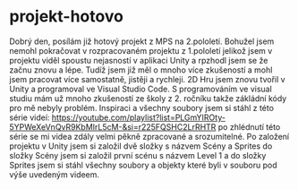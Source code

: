 # projekt-hotovo

Dobrý den, posílám již hotový projekt z MPS na 2.pololetí. Bohužel jsem nemohl pokračovat v rozpracovaném projektu z 1.pololetí jelikož jsem v projektu viděl spoustu nejasností v aplikaci Unity a rpzhodl jsem se že začnu znovu a lépe. Tudíž jsem již měl o mnoho více zkušeností a mohl jsem pracovat více samostatně, jistěji a rychleji. 2D Hru jsem znovu tvořil v Unity a programoval ve Visual Studio Code. S programováním ve visual studiu mám už mnoho zkušeností ze školy z 2. ročníku takže zákládní kódy pro mě nebyly problém. Inspiraci a všechny soubory jsem si stáhl z této série videí: https://youtube.com/playlist?list=PLGmYIROty-5YPWeXeVnQvR9KbMIrL5cM-&si=r225FQSHC2LrRHTR po zhlédnutí této série se mi videa zdály velmi pěkně zpracované a srozumitelné.
Po založení projektu v Unity jsem si založil dvě složky s názvem Scény a Sprites do složky Scény jsem si založil první scénu s názvem Level 1 a do složky Sprites jsem si stáhl všechny soubory a objekty které byli v souboru pod výše uvedeným videem.
